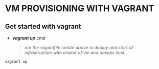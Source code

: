 # VM PROVISIONING WITH VAGRANT

## Get started with vagrant

* ***vagrant up*** cmd
    > *run the vagantfile create above to deploy and start all infrastructure with cluster of vm and devops host*
```
vagrant up
```
